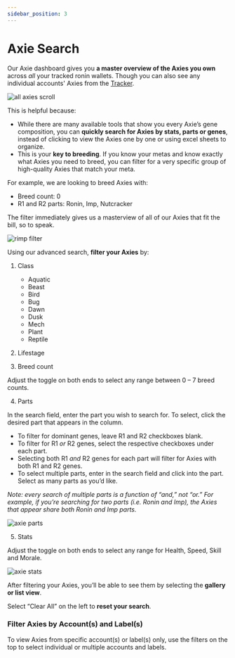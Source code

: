 ```yaml
---
sidebar_position: 3
---
```


# Axie Search

Our Axie dashboard gives you **a master overview of the Axies you own** across _all_ your tracked ronin wallets. Though you can also see any individual accounts' Axies from the [Tracker](tracker.md).


![all axies scroll](03_Axies_All_Axies_Scroll.gif)


This is helpful because:

* While there are many available tools that show you every Axie’s gene composition, you can **quickly search for Axies by stats, parts or genes**, instead of clicking to view the Axies one by one or using excel sheets to organize.
* This is your **key to breeding**. If you know your metas and know exactly what Axies you need to breed, you can filter for a very specific group of high-quality Axies that match your meta.

For example, we are looking to breed Axies with:

* Breed count: 0
* R1 and R2 parts: Ronin, Imp, Nutcracker

The filter immediately gives us a masterview of all of our Axies that fit the bill, so to speak.

![rimp filter](03_Axies_RIMP_filter.gif)


Using our advanced search, **filter your Axies** by:

1. Class
    * Aquatic
    * Beast
    * Bird
    * Bug
    * Dawn
    * Dusk
    * Mech
    * Plant
    * Reptile

2. Lifestage

3. Breed count

Adjust the toggle on both ends to select any range between 0 – 7 breed counts.

4. Parts

In the search field, enter the part you wish to search for. To select, click the desired part that appears in the column.

* To filter for dominant genes, leave R1 and R2 checkboxes blank.
* To filter for R1 _or_ R2 genes, select the respective checkboxes under each part.
* Selecting both R1 _and_ R2 genes for each part will filter for Axies with both R1 and R2 genes.
* To select multiple parts, enter in the search field and click into the part. Select as many parts as you’d like.

_Note: every search of multiple parts is a function of “and,” not “or.” For example, if you’re searching for two parts (i.e. Ronin and Imp), the Axies that appear share both Ronin and Imp parts._

![axie parts](03_Axies_Parts.gif)

5. Stats

Adjust the toggle on both ends to select any range for Health, Speed, Skill and Morale.

![axie stats](03_Axies_Stats.gif)


After filtering your Axies, you’ll be able to see them by selecting the **gallery or list view**.

Select “Clear All” on the left to **reset your search**.

### Filter Axies by Account(s) and Label(s)

To view Axies from specific account(s) or label(s) only, use the filters on the top to select individual or multiple accounts and labels.
